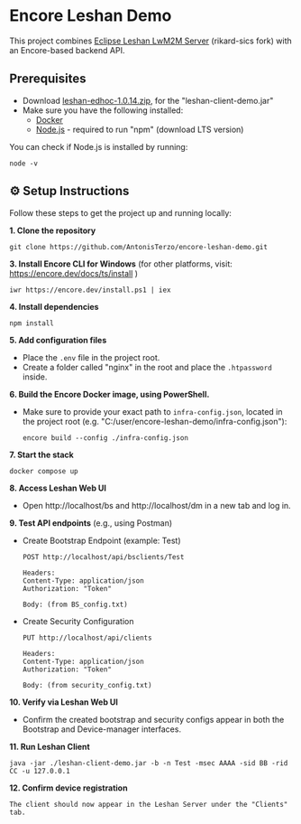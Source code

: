 # Encore Leshan Demo

This project combines [Eclipse Leshan LwM2M Server](https://github.com/rikard-sics/leshan) (rikard-sics fork) with an Encore-based backend API.


## Prerequisites
* Download [leshan-edhoc-1.0.14.zip](https://github.com/rikard-sics/leshan/releases/tag/v1.0.14), for the "leshan-client-demo.jar"
* Make sure you have the following installed:
	* [Docker](https://www.docker.com/products/docker-desktop/)
	* [Node.js](https://nodejs.org/dist/v22.16.0/no) - required to run "npm" (download LTS version)

You can check if Node.js is installed by running:

	node -v

## ⚙️ Setup Instructions

Follow these steps to get the project up and running locally:

**1. Clone the repository**
   
	git clone https://github.com/AntonisTerzo/encore-leshan-demo.git


**3. Install Encore CLI for Windows** (for other platforms, visit: https://encore.dev/docs/ts/install )

	iwr https://encore.dev/install.ps1 | iex


**4. Install dependencies**

	npm install


**5. Add configuration files**

* Place the `.env` file in the project root.
* Create a folder called "nginx" in the root and place the `.htpassword` inside.


**6. Build the Encore Docker image, using PowerShell.** 
* Make sure to provide your exact path to `infra-config.json`, located in the project root (e.g. "C:/user/encore-leshan-demo/infra-config.json"):
	````
	encore build --config ./infra-config.json
	````
 
**7. Start the stack**

	docker compose up


**8. Access Leshan Web UI**
* Open http://localhost/bs and http://localhost/dm in a new tab and log in.

**9. Test API endpoints** (e.g., using Postman)

* Create Bootstrap Endpoint (example: Test)
	````
	POST http://localhost/api/bsclients/Test
 
	Headers:
  	Content-Type: application/json
  	Authorization: "Token"
 
	Body: (from BS_config.txt)

* Create Security Configuration
	````
	PUT http://localhost/api/clients
 
	Headers:
  	Content-Type: application/json
  	Authorization: "Token"
 
	Body: (from security_config.txt)

**10. Verify via Leshan Web UI**

* Confirm the created bootstrap and security configs appear in both the Bootstrap and Device-manager interfaces.


**11. Run Leshan Client**

	java -jar ./leshan-client-demo.jar -b -n Test -msec AAAA -sid BB -rid CC -u 127.0.0.1


**12. Confirm device registration**
    
	The client should now appear in the Leshan Server under the "Clients" tab.



